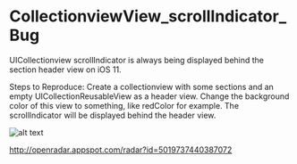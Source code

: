 # CollectionviewView_scrollIndicator_Bug

UICollectionview scrollIndicator is always being displayed behind the section header view on iOS 11.

Steps to Reproduce:
Create a collectionview with some sections and an empty UICollectionReusableView as a header view. Change the background color of this view to something, like redColor for example.
The scrollIndicator will be displayed behind the header view.


![alt text](https://github.com/mauriciomeirelles/CollectionviewView_scrollIndicator_Bug/blob/master/bug_example.png?raw=true)



http://openradar.appspot.com/radar?id=5019737440387072
